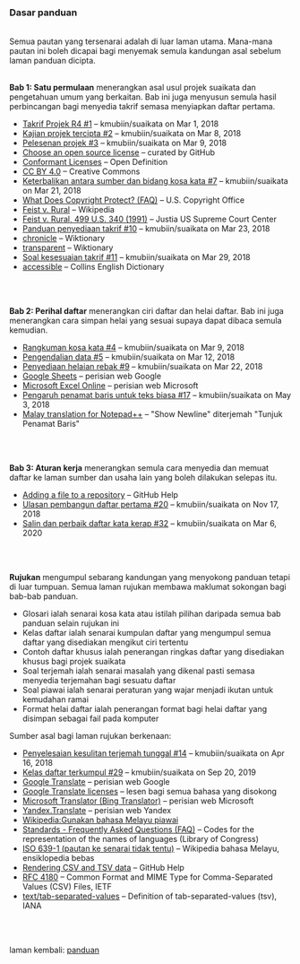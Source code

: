 ---
---

### Dasar panduan

&nbsp;  
Semua pautan yang tersenarai adalah di luar laman utama.
Mana-mana pautan ini boleh dicapai bagi menyemak semula
kandungan asal sebelum laman panduan dicipta.

&nbsp;  
**Bab 1: Satu permulaan** menerangkan asal usul projek
suaikata dan pengetahuan umum yang berkaitan. Bab ini juga
menyusun semula hasil perbincangan bagi menyedia takrif
semasa menyiapkan daftar pertama.

- [Takrif Projek R4 #1][#1]
  &ndash; kmubiin/suaikata on Mar 1, 2018
- [Kajian projek tercipta #2][#2]
  &ndash; kmubiin/suaikata on Mar 8, 2018
- [Pelesenan projek #3][#3]
  &ndash; kmubiin/suaikata on Mar 9, 2018
- [Choose an open source license][14a]
  &ndash; curated by GitHub
- [Conformant Licenses][14b]
  &ndash; Open Definition
- [CC BY 4.0][14c]
  &ndash; Creative Commons
- [Keterbalikan antara sumber dan bidang kosa kata #7][#7]
  &ndash; kmubiin/suaikata on Mar 21, 2018
- [What Does Copyright Protect? (FAQ)][13a]
  &ndash; U.S. Copyright Office
- [Feist v. Rural][13b]
  &ndash; Wikipedia
- [Feist v. Rural, 499 U.S. 340 (1991)][13c]
  &ndash; Justia US Supreme Court Center
- [Panduan penyediaan takrif #10][#10]
  &ndash; kmubiin/suaikata on Mar 23, 2018
- [chronicle][15a]
  &ndash; Wiktionary
- [transparent][15b]
  &ndash; Wiktionary
- [Soal kesesuaian takrif #11][#11]
  &ndash; kmubiin/suaikata on Mar 29, 2018
- [accessible][16a]
  &ndash; Collins English Dictionary

&nbsp;  

  [#1]: https://github.com/kmubiin/suaikata/issues/1
  [#2]: https://github.com/kmubiin/suaikata/issues/2
  [#3]: https://github.com/kmubiin/suaikata/issues/3
  [#7]: https://github.com/kmubiin/suaikata/issues/7
  [#10]: https://github.com/kmubiin/suaikata/issues/10
  [#11]: https://github.com/kmubiin/suaikata/issues/11
  [13a]: https://www.copyright.gov/help/faq/faq-protect.html
  [13b]: https://en.wikipedia.org/wiki/Feist_v._Rural
  [13c]: https://supreme.justia.com/cases/federal/us/499/340/
  [14a]: https://choosealicense.com/
  [14b]: https://opendefinition.org/licenses/
  [14c]: https://creativecommons.org/licenses/by/4.0/
  [15a]: https://en.wiktionary.org/wiki/chronicle
  [15b]: https://en.wiktionary.org/wiki/transparent
  [16a]: https://www.collinsdictionary.com/dictionary/english/accessible

&nbsp;  
**Bab 2: Perihal daftar** menerangkan ciri daftar dan helai
daftar. Bab ini juga menerangkan cara simpan helai yang
sesuai supaya dapat dibaca semula kemudian.

- [Rangkuman kosa kata #4][#4]
  &ndash; kmubiin/suaikata on Mar 9, 2018
- [Pengendalian data #5][#5]
  &ndash; kmubiin/suaikata on Mar 12, 2018
- [Penyediaan helaian rebak #9][#9]
  &ndash; kmubiin/suaikata on Mar 22, 2018
- [Google Sheets][23a]
  &ndash; perisian web Google
- [Microsoft Excel Online][23b]
  &ndash; perisian web Microsoft
- [Pengaruh penamat baris untuk teks biasa #17][#17]
  &ndash; kmubiin/suaikata on May 3, 2018
- [Malay translation for Notepad++][25a]
  &ndash; "Show Newline" diterjemah "Tunjuk Penamat Baris"

&nbsp;  

  [#4]: https://github.com/kmubiin/suaikata/issues/4
  [#5]: https://github.com/kmubiin/suaikata/issues/5
  [#9]: https://github.com/kmubiin/suaikata/issues/9
  [#17]: https://github.com/kmubiin/suaikata/issues/17
  [23a]: https://docs.google.com/spreadsheets/
  [23b]: https://office.live.com/start/Excel.aspx
  [25a]: https://github.com/notepad-plus-plus/notepad-plus-plus/blob/master/PowerEditor/installer/nativeLang/malay.xml

&nbsp;  
**Bab 3: Aturan kerja** menerangkan semula cara menyedia dan
memuat daftar ke laman sumber dan usaha lain yang boleh
dilakukan selepas itu.

- [Adding a file to a repository][32a]
  &ndash; GitHub Help
- [Ulasan pembangun daftar pertama #20][#20]
  &ndash; kmubiin/suaikata on Nov 17, 2018
- [Salin dan perbaik daftar kata kerap #32][#32]
  &ndash; kmubiin/suaikata on Mar 6, 2020

&nbsp;  

  [32a]: https://help.github.com/en/github/managing-files-in-a-repository/adding-a-file-to-a-repository
  [#20]: https://github.com/kmubiin/suaikata/issues/20
  [#32]: https://github.com/kmubiin/suaikata/issues/32

&nbsp;  
**Rujukan** mengumpul sebarang kandungan yang menyokong
panduan tetapi di luar tumpuan. Semua laman rujukan membawa
maklumat sokongan bagi bab-bab panduan.

- Glosari ialah senarai kosa kata atau istilah pilihan
daripada semua bab panduan selain rujukan ini
- Kelas daftar ialah senarai kumpulan daftar yang mengumpul
semua daftar yang disediakan mengikut ciri tertentu
- Contoh daftar khusus ialah penerangan ringkas daftar yang
disediakan khusus bagi projek suaikata
- Soal terjemah ialah senarai masalah yang dikenal pasti
semasa menyedia terjemahan bagi sesuatu daftar
- Soal piawai ialah senarai peraturan yang wajar menjadi
ikutan untuk kemudahan ramai
- Format helai daftar ialah penerangan format bagi helai
daftar yang disimpan sebagai fail pada komputer

Sumber asal bagi laman rujukan berkenaan:

- [Penyelesaian kesulitan terjemah tunggal #14][#14]
  &ndash; kmubiin/suaikata on Apr 16, 2018
- [Kelas daftar terkumpul #29][#29]
  &ndash; kmubiin/suaikata on Sep 20, 2019
- [Google Translate][rt1]
  &ndash; perisian web Google
- [Google Translate licenses][rt2]
  &ndash; lesen bagi semua bahasa yang disokong
- [Microsoft Translator (Bing Translator)][rt3]
  &ndash; perisian web Microsoft
- [Yandex.Translate][rt4]
  &ndash; perisian web Yandex
- [Wikipedia:Gunakan bahasa Melayu piawai][rp1]
- [Standards - Frequently Asked Questions (FAQ)][rp2]
  &ndash; Codes for the representation of the names of
  languages (Library of Congress)
- [ISO 639-1 (pautan ke senarai tidak tentu)][rp3]
  &ndash; Wikipedia bahasa Melayu, ensiklopedia bebas
- [Rendering CSV and TSV data][rf1]
  &ndash; GitHub Help
- [RFC 4180][rf2]
  &ndash; Common Format and MIME Type for Comma-Separated
  Values (CSV) Files, IETF
- [text/tab-separated-values][rf3]
  &ndash; Definition of tab-separated-values (tsv), IANA

&nbsp;  

  [#14]: https://github.com/kmubiin/suaikata/issues/14
  [#29]: https://github.com/kmubiin/suaikata/issues/29
  [rt1]: https://translate.google.com
  [rt2]: https://translate.google.com/intl/en/about/license/
  [rt3]: https://www.bing.com/translator/
  [rt4]: https://translate.yandex.com/
  [rp1]: https://ms.wikipedia.org/wiki/Wikipedia:Gunakan_bahasa_Melayu_piawai
  [rp2]: https://www.loc.gov/standards/iso639-2/faq.html
  [rp3]: https://ms.wikipedia.org/wiki/ISO_639-1
  [rf1]: https://help.github.com/articles/rendering-csv-and-tsv-data/
  [rf2]: https://tools.ietf.org/html/rfc4180
  [rf3]: https://www.iana.org/assignments/media-types/text/tab-separated-values

&nbsp;  
laman kembali: [panduan][0]

  [0]: index.md
